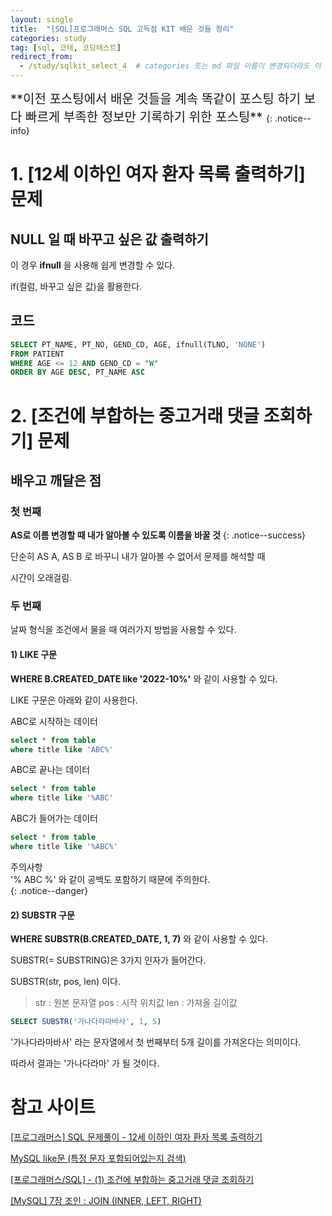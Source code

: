 ```yaml
---
layout: single
title:  "[SQL]프로그래머스 SQL 고득점 KIT 배운 것들 정리"
categories: study
tag: [sql, 코테, 코딩테스트]
redirect_from:
  - /study/sqlkit_select_4  # categories 또는 md 파일 이름이 변경되더라도 이 포스트로 올 수 있도록 redirect
---
```

<span style="font-size: 20px;">
**이전 포스팅에서 배운 것들을 계속 똑같이 포스팅 하기 보다  
빠르게 부족한 정보만 기록하기 위한 포스팅**
</span>
{: .notice--info}

# 1. [12세 이하인 여자 환자 목록 출력하기] 문제

## NULL 일 때 바꾸고 싶은 값 출력하기

이 경우 **ifnull** 을 사용해 쉽게 변경할 수 있다.

if(컬럼, 바꾸고 싶은 값)을 활용한다.

## 코드

```sql
SELECT PT_NAME, PT_NO, GEND_CD, AGE, ifnull(TLNO, 'NONE')
FROM PATIENT
WHERE AGE <= 12 AND GEND_CD = "W"
ORDER BY AGE DESC, PT_NAME ASC
```

# 2. [조건에 부합하는 중고거래 댓글 조회하기] 문제

## 배우고 깨달은 점

### 첫 번째

**AS로 이름 변경할 때 내가 알아볼 수 있도록 이름을 바꿀 것**
{: .notice--success}

단순히 AS A, AS B 로 바꾸니 내가 알아볼 수 없어서 문제를 해석할 때 

시간이 오래걸림.

### 두 번째

날짜 형식을 조건에서 물을 때 여러가지 방법을 사용할 수 있다.

#### 1) LIKE 구문

**WHERE B.CREATED_DATE like '2022-10%'** 와 같이 사용할 수 있다.

LIKE 구문은 아래와 같이 사용한다.

ABC로 시작하는 데이터
```sql
select * from table
where title like 'ABC%'
```

ABC로 끝나는 데이터
```sql
select * from table
where title like '%ABC'
```

ABC가 들어가는 데이터
```sql
select * from table
where title like '%ABC%'
```

주의사항  
'% ABC %' 와 같이 공백도 포함하기 때문에 주의한다.  
{: .notice--danger}

#### 2)  SUBSTR 구문

**WHERE SUBSTR(B.CREATED_DATE, 1, 7)** 와 같이 사용할 수 있다.  

SUBSTR(= SUBSTRING)은 3가지 인자가 들어간다.

SUBSTR(str, pos, len) 이다.  

>str : 원본 문자열
pos : 시작 위치값
len : 가져올 길이값  

```sql
SELECT SUBSTR('가나다라마바사', 1, 5)
```

'가나다라마바사' 라는 문자열에서 첫 번째부터 5개 길이를 가져온다는 의미이다.

따라서 결과는 '가나다라마' 가 될 것이다.

# 참고 사이트
[[프로그래머스] SQL 문제풀이 - 12세 이하인 여자 환자 목록 출력하기](https://whdgus928.tistory.com/79)  

[MySQL like문 (특정 문자 포함되어있는지 검색)](https://bactoria.tistory.com/22)  

[[프로그래머스/SQL]  - (1) 조건에 부합하는 중고거래 댓글 조회하기](https://lungfish.tistory.com/entry/%ED%94%84%EB%A1%9C%EA%B7%B8%EB%9E%98%EB%A8%B8%EC%8A%A4SQL-%EC%A1%B0%EA%B1%B4%EC%97%90-%EB%B6%80%ED%95%A9%ED%95%98%EB%8A%94-%EC%A4%91%EA%B3%A0%EA%B1%B0%EB%9E%98-%EB%8C%93%EA%B8%80-%EC%A1%B0%ED%9A%8C%ED%95%98%EA%B8%B0)  

[[MySQL] 7장 조인 : JOIN (INNER, LEFT, RIGHT)](https://futurists.tistory.com/17)
